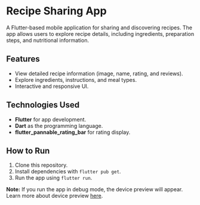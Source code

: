 # Recipe Sharing App

A Flutter-based mobile application for sharing and discovering recipes. The app allows users to explore recipe details, including ingredients, preparation steps, and nutritional information.

## Features
- View detailed recipe information (image, name, rating, and reviews).
- Explore ingredients, instructions, and meal types.
- Interactive and responsive UI.

## Technologies Used
- **Flutter** for app development.
- **Dart** as the programming language.
- **flutter_pannable_rating_bar** for rating display.

## How to Run
1. Clone this repository.
2. Install dependencies with `flutter pub get`.
3. Run the app using `flutter run`.

**Note:** If you run the app in debug mode, the device preview will appear. Learn more about device preview [here](https://pub.dev/packages/device_preview).


